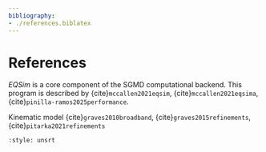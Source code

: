```yaml
---
bibliography:
- ./references.biblatex
---
```


# References

*EQSim* is a core component of the SGMD computational backend. 
This program is described by {cite}`mccallen2021eqsim`, {cite}`mccallen2021eqsima`,
{cite}`pinilla-ramos2025performance`.

Kinematic model {cite}`graves2010broadband`, {cite}`graves2015refinements`, {cite}`pitarka2021refinements`

```{bibliography}
:style: unsrt
```
